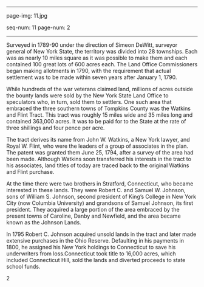 
---

page-img: 11.jpg

seq-num: 11
page-num: 2

---

Surveyed in 1789-90 under the direction of Simeon DeWitt, surveyor general of New York State, the territory was divided into 28 townships. Each was as nearly 10 miles square as it was possible to make them and each contained 100 great lots of 600 acres each. The Land Office Commissioners began making allotments in 1790, with the requirement that actual settlement was to be made within seven years after January 1, 1790.

While hundreds of the war veterans claimed land, millions of acres outside the bounty lands were sold by the New York State Land Office to speculators who, in turn, sold them to settlers. One such area that embraced the three southern towns of Tompkins County was the Watkins and Flint Tract. This tract was roughly 15 miles wide and 35 miles long and contained 363,000 acres. It was to be paid for to the State at the rate of three shillings and four pence per acre.

The tract derives its name from John W. Watkins, a New York lawyer, and Royal W. Flint, who were the leaders of a group of associates in the plan. The patent was granted them June 25, 1794, after a survey of the area had been made. Although Watkins soon transferred his interests in the tract to his associates, land titles of today are traced back to the original Watkins and Flint purchase.

At the time there were two brothers in Stratford, Connecticut, who became interested in these lands. They were Robert C. and Samuel W. Johnson, sons of William S. Johnson, second president of King’s College in New York City (now Columbia University) and grandsons of Samuel Johnson, its first president. They acquired a large portion of the area embraced by the present towns of Caroline, Danby and Newfield, and the area became known as the Johnson Lands.

In 1795 Robert C. Johnson acquired unsold lands in the tract and later made extensive purchases in the Ohio Reserve. Defaulting in his payments in 1800, he assigned his New York holdings to Connecticut to save his underwriters from loss.Connecticut took title to 16,000 acres, which included Connecticut Hill, sold the lands and diverted proceeds to state school funds.

2 
